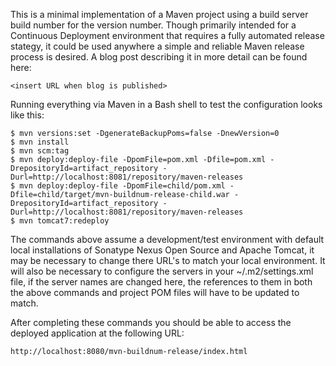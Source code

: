 This is a minimal implementation of a Maven project using a build server build number for the version number. Though primarily intended for a Continuous Deployment environment that requires a fully automated release stategy, it could be used anywhere a simple and reliable Maven release process is desired. A blog post describing it in more detail can be found here:

    <insert URL when blog is published>

Running everything via Maven in a Bash shell to test the configuration looks like this:

    $ mvn versions:set -DgenerateBackupPoms=false -DnewVersion=0
    $ mvn install
    $ mvn scm:tag
    $ mvn deploy:deploy-file -DpomFile=pom.xml -Dfile=pom.xml -DrepositoryId=artifact_repository -Durl=http://localhost:8081/repository/maven-releases
    $ mvn deploy:deploy-file -DpomFile=child/pom.xml -Dfile=child/target/mvn-buildnum-release-child.war -DrepositoryId=artifact_repository -Durl=http://localhost:8081/repository/maven-releases
    $ mvn tomcat7:redeploy

The commands above assume a development/test environment with default local installations of Sonatype Nexus Open Source and Apache Tomcat, it may be necessary to change there URL's to match your local environment. It will also be necessary to configure the servers in your ~/.m2/settings.xml file, if the server names are changed here, the references to them in both the above commands and project POM files will have to be updated to match.

After completing these commands you should be able to access the deployed application at the following URL:

    http://localhost:8080/mvn-buildnum-release/index.html
